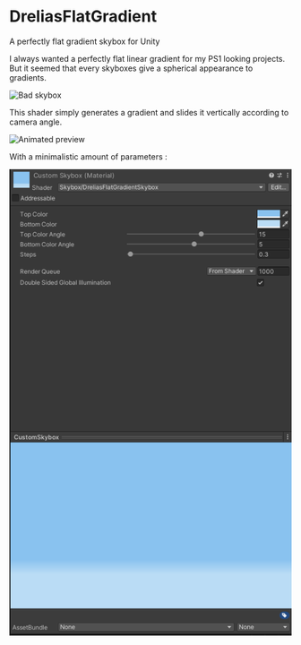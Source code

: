 # DreliasFlatGradient
A perfectly flat gradient skybox for Unity

I always wanted a perfectly flat linear gradient for my PS1 looking projects. But it seemed that every skyboxes give a spherical appearance to gradients.

![Bad skybox](https://github.com/DreliasJackCarter/DreliasFlatGradient/blob/main/Previews/Wrong.gif)

This shader simply generates a gradient and slides it vertically according to camera angle.

![Animated preview](https://github.com/DreliasJackCarter/DreliasFlatGradient/blob/main/Previews/Right.gif)

With a minimalistic amount of parameters :

![Parameters](https://github.com/DreliasJackCarter/DreliasFlatGradient/blob/main/Previews/Inspector.png)
